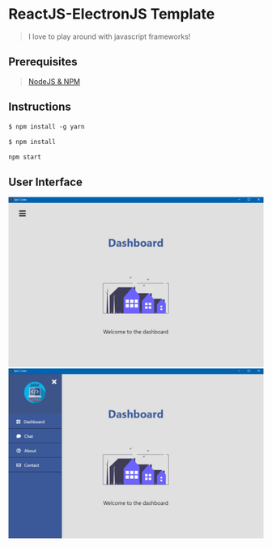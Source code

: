 # ReactJS-ElectronJS Template

> I love to play around with javascript frameworks!

## Prerequisites

> <a target="_blank" href="https://nodejs.org/en/">NodeJS & NPM</a>

## Instructions

```
$ npm install -g yarn
```

```
$ npm install
```

```sh
npm start
```

## User Interface

<img src="ReadMe Dependencies/img/MenuClosed.PNG/">
<img src="ReadMe Dependencies/img/MenuOpen.PNG"?
